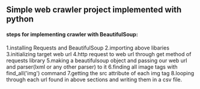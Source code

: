 ## Simple web crawler project implemented with python 
#### steps for implementing crawler with BeautifulSoup:
1.installing Requests and BeautifulSoup 
2.importing above libaries
3.initializing target web url
4.http request to web url through get method of requests library
5.making a beautifulsoup object and passing our web url and parser(lxml or any other parser) to it
6.finding all image tags with find_all('img') command
7.getting the src attribute of each img tag
8.looping through each url found in above sections and writing them in a csv file.
